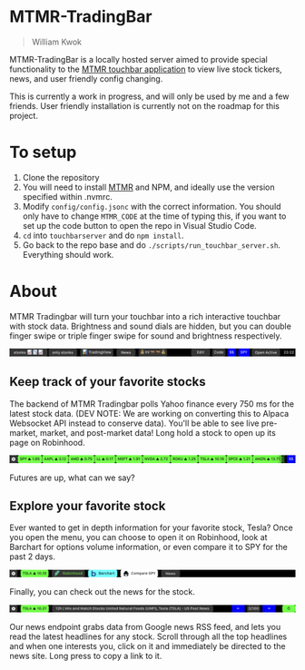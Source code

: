 # MTMR-TradingBar

> William Kwok

MTMR-TradingBar is a locally hosted server aimed to provide special functionality to the [MTMR touchbar application](https://github.com/Toxblh/MTMR) to view live stock tickers, news, and user friendly config changing.

This is currently a work in progress, and will only be used by me and a few friends. User friendly installation is currently not on the roadmap for this project. 

# To setup

1. Clone the repository
2. You will need to install [MTMR](https://github.com/Toxblh/MTMR) and NPM, and ideally use the version specified within .nvmrc.
3. Modify `config/config.jsonc` with the correct information. You should only have to change `MTMR_CODE` at the time of typing this, if you want to set up the code button to open the repo in Visual Studio Code.
4. `cd` into `touchbarserver` and do `npm install`.
5. Go back to the repo base and do `./scripts/run_touchbar_server.sh`. Everything should work. 

# About

MTMR Tradingbar will turn your touchbar into a rich interactive touchbar with stock data. Brightness and sound dials are hidden, but you can double finger swipe or triple finger swipe for sound and brightness respectively.

![Tradingbar Main](readme_assets/1.png)

## Keep track of your favorite stocks

The backend of MTMR Tradingbar polls Yahoo finance every 750 ms for the latest stock data. (DEV NOTE: We are working on converting this to Alpaca Websocket API instead to conserve data). You'll be able to see live pre-market, market, and post-market data! Long hold a stock to open up its page on Robinhood.

![Stocks](readme_assets/2.png)

Futures are up, what can we say?

## Explore your favorite stock

Ever wanted to get in depth information for your favorite stock, Tesla? Once you open the menu, you can choose to open it on Robinhood, look at Barchart for options volume information, or even compare it to SPY for the past 2 days. 

![Explore a stock](readme_assets/3.png)

Finally, you can check out the news for the stock.

![Stock news](readme_assets/4.png)

Our news endpoint grabs data from Google news RSS feed, and lets you read the latest headlines for any stock. Scroll through all the top headlines and when one interests you, click on it and immediately be directed to the news site. Long press to copy a link to it.